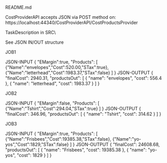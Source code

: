 README.md

CostProviderAPI accepts JSON via POST method on: 
https://localhost:44340/CostProviderAPI/CostProductsProvider


TaskDescription in SRC\

See JSON IN/OUT structure

JOB1

JSON-INPUT
{
    "EMargin":true,
    "Products":
    [
        {"Name":"envelopes","Cost":520.00,"STax":true},
        {"Name":"letterhead","Cost":1983.37,"STax":false}
    ]
}
JSON-OUTPUT
{
    "finalCost": 2940.31,
    "productsOut": [
        {
            "name": "envelopes",
            "cost": 556.4
        },
        {
            "name": "letterhead",
            "cost": 1983.37
        }
    ]
}

JOB2

JSON-INPUT
{
    "EMargin":false,
    "Products":
    [
        {"Name":"Tshirt","Cost":294.04,"STax":true}
    ]
}
JSON-OUTPUT
{
    "finalCost": 346.96,
    "productsOut": [
        {
            "name": "Tshirt",
            "cost": 314.62
        }
    ]
}

JOB3

JSON-INPUT
{
    "EMargin":true,
    "Products":
    [
        {"Name":"Frisbees","Cost":19385.38,"STax":false},
        {"Name":"yo-yos","Cost":1829,"STax":false}
    ]
}
JSON-OUTPUT
{
    "finalCost": 24608.68,
    "productsOut": [
        {
            "name": "Frisbees",
            "cost": 19385.38
        },
        {
            "name": "yo-yos",
            "cost": 1829
        }
    ]
}
